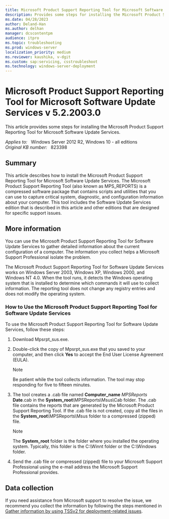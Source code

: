 ```yaml
---
title: Microsoft Product Support Reporting Tool for Microsoft Software Update Services v 5.2.2003.0
description: Provides some steps for installing the Microsoft Product Support Reporting Tool for Microsoft Software Update Services
ms.date: 04/28/2023
author: Deland-Han
ms.author: delhan
manager: dcscontentpm
audience: itpro
ms.topic: troubleshooting
ms.prod: windows-server
localization_priority: medium
ms.reviewer: kaushika, v-dgit
ms.custom: sap:servicing, csstroubleshoot
ms.technology: windows-server-deployment
---
```

# Microsoft Product Support Reporting Tool for Microsoft Software Update Services v 5.2.2003.0  

This article provides some steps for installing the Microsoft Product Support Reporting Tool for Microsoft Software Update Services.

_Applies to:_ &nbsp; Windows Server 2012 R2, Windows 10 - all editions  
_Original KB number:_ &nbsp; 823398

## Summary

This article describes how to install the Microsoft Product Support Reporting Tool for Microsoft Software Update Services. The Microsoft Product Support Reporting Tool (also known as MPS_REPORTS) is a compressed software package that contains scripts and utilities that you can use to capture critical system, diagnostic, and configuration information about your computer. This tool includes the Software Update Services edition that is described in this article and other editions that are designed for specific support issues.

## More information

You can use the Microsoft Product Support Reporting Tool for Software Update Services to gather detailed information about the current configuration of a computer. The information you collect helps a Microsoft Support Professional isolate the problem.

The Microsoft Product Support Reporting Tool for Software Update Services works on Windows Server 2003, Windows XP, Windows 2000, and Windows NT 4.0. When the tool runs, it detects the Windows operating system that is installed to determine which commands it will use to collect information. The reporting tool does not change any registry entries and does not modify the operating system.

### How to Use the Microsoft Product Support Reporting Tool for Software Update Services

To use the Microsoft Product Support Reporting Tool for Software Update Services, follow these steps:

1. Download Mpsrpt_sus.exe.
2. Double-click the copy of Mpsrpt_sus.exe that you saved to your computer, and then click **Yes** to accept the End User License Agreement (EULA).

    > [!NOTE]
    > Be patient while the tool collects information. The tool may stop responding for five to fifteen minutes.
3. The tool creates a .cab file named **Computer_name** _MPSReports_ **Date**.cab in the **System_root**\\MPSReports\\Msus\\Cab folder. The .cab file contains the reports that are generated by the Microsoft Product Support Reporting Tool. If the .cab file is not created, copy all the files in the **System_root**\\MPSReports\\Msus folder to a compressed (zipped) file.

    > [!NOTE]
    > The **System_root** folder is the folder where you installed the operating system. Typically, this folder is the C:\\Winnt folder or the C:\\Windows folder.
4. Send the .cab file or compressed (zipped) file to your Microsoft Support Professional using the e-mail address the Microsoft Support Professional provides.

## Data collection

If you need assistance from Microsoft support to resolve the issue, we recommend you collect the information by following the steps mentioned in [Gather information by using TSSv2 for deployment-related issues](../../windows-client/windows-troubleshooters/gather-information-using-tssv2-deployment.md).
